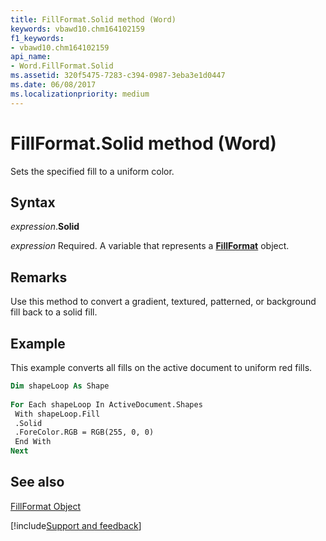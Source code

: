 ```yaml
---
title: FillFormat.Solid method (Word)
keywords: vbawd10.chm164102159
f1_keywords:
- vbawd10.chm164102159
api_name:
- Word.FillFormat.Solid
ms.assetid: 320f5475-7283-c394-0987-3eba3e1d0447
ms.date: 06/08/2017
ms.localizationpriority: medium
---
```



# FillFormat.Solid method (Word)

Sets the specified fill to a uniform color. 


## Syntax

_expression_.**Solid**

_expression_ Required. A variable that represents a **[FillFormat](word.fillformat.md)** object.


## Remarks

Use this method to convert a gradient, textured, patterned, or background fill back to a solid fill.


## Example

This example converts all fills on the active document to uniform red fills.


```vb
Dim shapeLoop As Shape 
 
For Each shapeLoop In ActiveDocument.Shapes 
 With shapeLoop.Fill 
 .Solid 
 .ForeColor.RGB = RGB(255, 0, 0) 
 End With 
Next
```


## See also


[FillFormat Object](Word.FillFormat.md)

[!include[Support and feedback](~/includes/feedback-boilerplate.md)]